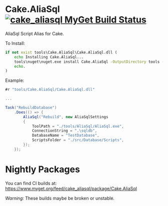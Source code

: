 Cake.AliaSql [![cake_aliasql MyGet Build Status](https://www.myget.org/BuildSource/Badge/cake_aliasql?identifier=ea3bdebc-3992-40c0-99c0-dc48f0af2641)](https://www.myget.org/feed/cake_aliasql/package/Cake.AliaSql)
============

AliaSql Script Alias for Cake.



To Install:
```cmd
if not exist tools\Cake.AliaSql\Cake.AliaSql.dll ( 
	echo Installing Cake.AliaSql...
	tools\nuget\nuget.exe install Cake.AliaSql -OutputDirectory tools -ExcludeVersion -NonInteractive -NoCache
	echo.
)
```

Example:
```C#
#r "tools/Cake.AliaSql/Cake.AliaSql.dll"

...

Task("RebuildDatabase")
	.Does(() => {
		AliaSql("Rebuild", new AliaSqlSettings
		{
			ToolPath = "./tools/AliaSql/AliaSql.exe",
			ConnectionString = ".\sqldb",
			DatabaseName = "TestDatabase",
			ScriptsFolder = "./src/Database/Scripts",
		});
	});
```

Nightly Packages
=================
You can find CI builds at:
https://www.myget.org/feed/cake_aliasql/package/Cake.AliaSql

_Warning:_ These builds maybe be broken or unstable.
